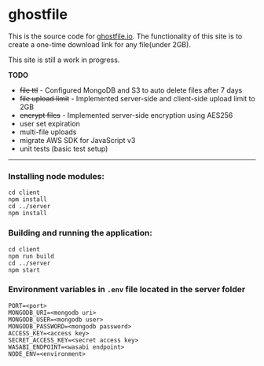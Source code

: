 # ghostfile

This is the source code for [ghostfile.io](ghostfile.io). The functionality of this site is to create a one-time download link for any file(under 2GB). 

This site is still a work in progress.

 __TODO__
* ~~file ttl~~ - Configured MongoDB and S3 to auto delete files after 7 days
* ~~file upload limit~~ - Implemented server-side and client-side upload limit to 2GB
* ~~encrypt files~~ - Implemented server-side encryption using AES256
* user set expiration
* multi-file uploads
* migrate AWS SDK for JavaScript v3
* unit tests (basic test setup)

---

### __Installing node modules__:
```
cd client
npm install
cd ../server
npm install
```

### __Building and running the application__:
```
cd client
npm run build
cd ../server
npm start
```

### __Environment variables in `.env` file located in the server folder__
```
PORT=<port>
MONGODB_URI=<mongodb uri>
MONGODB_USER=<mongodb user>
MONGODB_PASSWORD=<mongodb password>
ACCESS_KEY=<access key>
SECRET_ACCESS_KEY=<secret access key>
WASABI_ENDPOINT=<wasabi endpoint>
NODE_ENV=<environment>
```
